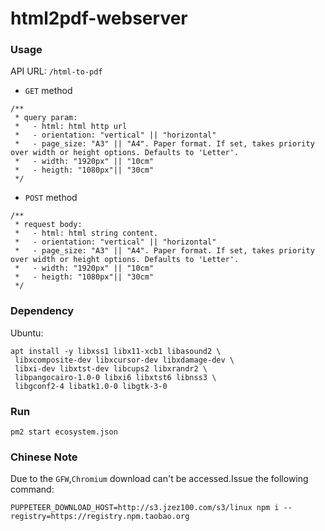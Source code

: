 # html2pdf-webserver

### Usage

API URL: `/html-to-pdf`

- `GET` method

```
/**
 * query param:
 *   - html: html http url
 *   - orientation: "vertical" || "horizontal"
 *   - page_size: "A3" || "A4". Paper format. If set, takes priority over width or height options. Defaults to 'Letter'.
 *   - width: "1920px" || "10cm"
 *   - heigth: "1080px"|| "30cm"
 */
```

- `POST` method

```
/**
 * request body:
 *   - html: html string content.
 *   - orientation: "vertical" || "horizontal"
 *   - page_size: "A3" || "A4". Paper format. If set, takes priority over width or height options. Defaults to 'Letter'.
 *   - width: "1920px" || "10cm"
 *   - heigth: "1080px"|| "30cm"
 */
```

### Dependency

Ubuntu:
```
apt install -y libxss1 libx11-xcb1 libasound2 \
 libxcomposite-dev libxcursor-dev libxdamage-dev \
 libxi-dev libxtst-dev libcups2 libxrandr2 \
 libpangocairo-1.0-0 libxi6 libxtst6 libnss3 \
 libgconf2-4 libatk1.0-0 libgtk-3-0
```

### Run
```
pm2 start ecosystem.json
```

### Chinese Note
Due to the `GFW`,`Chromium` download can't be accessed.Issue the following command:

```
PUPPETEER_DOWNLOAD_HOST=http://s3.jzez100.com/s3/linux npm i --registry=https://registry.npm.taobao.org
```